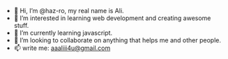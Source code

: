 - 👋 Hi, I’m @haz-ro, my real name is Ali.
- 👀 I’m interested in learning web development and creating awesome stuff.
- 🌱 I’m currently learning javascript.
- 💞️ I’m looking to collaborate on anything that helps me and other people.
- 📫 write me: aaaliii4u@gmail.com

<!---
haz-ro/haz-ro is a ✨ special ✨ repository because its `README.md` (this file) appears on your GitHub profile.
You can click the Preview link to take a look at your changes.
--->
